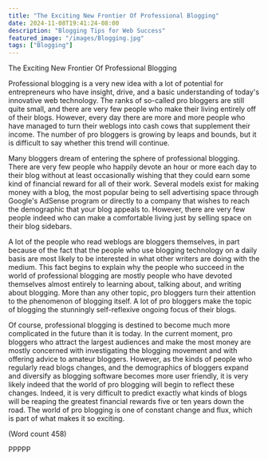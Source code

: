 ```yaml
---
title: "The Exciting New Frontier Of Professional Blogging"
date: 2024-11-08T19:41:24-08:00
description: "Blogging Tips for Web Success"
featured_image: "/images/Blogging.jpg"
tags: ["Blogging"]
---
```


The Exciting New Frontier Of Professional Blogging

Professional blogging is a very new idea with a lot of
potential for entrepreneurs who have insight, drive, and
a basic understanding of today's innovative web
technology. The ranks of so-called pro bloggers are still
quite small, and there are very few people who make
their living entirely off of their blogs. However, every
day there are more and more people who have managed
to turn their weblogs into cash cows that supplement
their income. The number of pro bloggers is growing by
leaps and bounds, but it is difficult to say whether this
trend will continue. 

Many bloggers dream of entering the sphere of
professional blogging. There are very few people who
happily devote an hour or more each day to their blog
without at least occasionally wishing that they could
earn some kind of financial reward for all of their work.
Several models exist for making money with a blog, the
most popular being to sell advertising space through
Google's AdSense program or directly to a company
that wishes to reach the demographic that your blog
appeals to. However, there are very few people indeed
who can make a comfortable living just by selling space
on their blog sidebars. 

A lot of the people who read weblogs are bloggers
themselves, in part because of the fact that the people
who use blogging technology on a daily basis are most
likely to be interested in what other writers are doing
with the medium. This fact begins to explain why the
people who succeed in the world of professional
blogging are mostly people who have devoted
themselves almost entirely to learning about, talking
about, and writing about blogging. More than any other
topic, pro bloggers turn their attention to the
phenomenon of blogging itself. A lot of pro bloggers
make the topic of blogging the stunningly self-reflexive
ongoing focus of their blogs. 

Of course, professional blogging is destined to become
much more complicated in the future than it is today. In
the current moment, pro bloggers who attract the largest
audiences and make the most money are mostly
concerned with investigating the blogging movement
and with offering advice to amateur bloggers. However,
as the kinds of people who regularly read blogs
changes, and the demographics of bloggers expand and
diversify as blogging software becomes more user
friendly, it is very likely indeed that the world of pro
blogging will begin to reflect these changes. Indeed, it
is very difficult to predict exactly what kinds of blogs
will be reaping the greatest financial rewards five or ten
years down the road. The world of pro blogging is one
of constant change and flux, which is part of what
makes it so exciting. 

(Word count 458)

PPPPP
